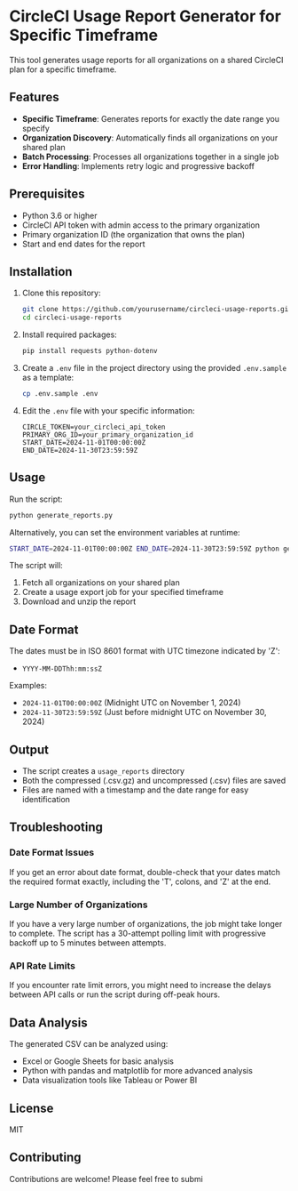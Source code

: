 # CircleCI Usage Report Generator for Specific Timeframe

This tool generates usage reports for all organizations on a shared CircleCI plan for a specific timeframe.

## Features

- **Specific Timeframe**: Generates reports for exactly the date range you specify
- **Organization Discovery**: Automatically finds all organizations on your shared plan
- **Batch Processing**: Processes all organizations together in a single job
- **Error Handling**: Implements retry logic and progressive backoff

## Prerequisites

- Python 3.6 or higher
- CircleCI API token with admin access to the primary organization
- Primary organization ID (the organization that owns the plan)
- Start and end dates for the report

## Installation

1. Clone this repository:
   ```bash
   git clone https://github.com/yourusername/circleci-usage-reports.git
   cd circleci-usage-reports
   ```

2. Install required packages:
   ```bash
   pip install requests python-dotenv
   ```

3. Create a `.env` file in the project directory using the provided `.env.sample` as a template:
   ```bash
   cp .env.sample .env
   ```

4. Edit the `.env` file with your specific information:
   ```
   CIRCLE_TOKEN=your_circleci_api_token
   PRIMARY_ORG_ID=your_primary_organization_id
   START_DATE=2024-11-01T00:00:00Z
   END_DATE=2024-11-30T23:59:59Z
   ```

## Usage

Run the script:

```bash
python generate_reports.py
```

Alternatively, you can set the environment variables at runtime:

```bash
START_DATE=2024-11-01T00:00:00Z END_DATE=2024-11-30T23:59:59Z python generate_reports.py
```

The script will:
1. Fetch all organizations on your shared plan
2. Create a usage export job for your specified timeframe
3. Download and unzip the report

## Date Format

The dates must be in ISO 8601 format with UTC timezone indicated by 'Z':
- `YYYY-MM-DDThh:mm:ssZ`

Examples:
- `2024-11-01T00:00:00Z` (Midnight UTC on November 1, 2024)
- `2024-11-30T23:59:59Z` (Just before midnight UTC on November 30, 2024)

## Output

- The script creates a `usage_reports` directory
- Both the compressed (.csv.gz) and uncompressed (.csv) files are saved
- Files are named with a timestamp and the date range for easy identification

## Troubleshooting

### Date Format Issues
If you get an error about date format, double-check that your dates match the required format exactly, including the 'T', colons, and 'Z' at the end.

### Large Number of Organizations
If you have a very large number of organizations, the job might take longer to complete. The script has a 30-attempt polling limit with progressive backoff up to 5 minutes between attempts.

### API Rate Limits
If you encounter rate limit errors, you might need to increase the delays between API calls or run the script during off-peak hours.

## Data Analysis

The generated CSV can be analyzed using:
- Excel or Google Sheets for basic analysis
- Python with pandas and matplotlib for more advanced analysis
- Data visualization tools like Tableau or Power BI

## License

MIT

## Contributing

Contributions are welcome! Please feel free to submi
